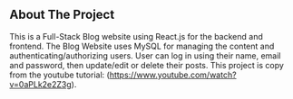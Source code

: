 ## About The Project

This is a Full-Stack Blog website using React.js for the backend and frontend. The Blog Website uses MySQL for managing the content and authenticating/authorizing users. User can log in using their name, email and password, then update/edit or delete their posts. 
This project is copy from the youtube tutorial: (https://www.youtube.com/watch?v=0aPLk2e2Z3g). 
